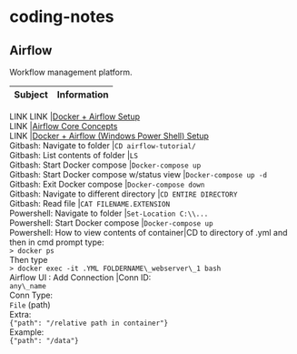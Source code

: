# coding-notes

## Airflow
Workflow management platform.

Subject                                    |Information                                                                                                                                                                                  
:---------------------------------------------|:-----------------------------------------------------------------------------------------------------------------------------------------------------------------------------------------------
LINK 
LINK                                         |[Docker + Airflow Setup](https://www.youtube.com/watch?v=vvr_WNzEXBE)                                                                                                                          
LINK                                         |[Airflow Core Concepts](https://airflow.apache.org/docs/stable/concepts.html)                                                                                                                  
LINK                                         |[Docker + Airflow (Windows Power Shell) Setup](https://youtu.be/20HDFbYyAY0)                                                                                                                   
Gitbash: Navigate to folder                  |`CD airflow-tutorial/`                                                                                                                                                                           
Gitbash: List contents of folder             |`LS`                                                                                                                                                                                             
Gitbash: Start Docker compose                |`Docker-compose up`                                                                                                                                                                              
Gitbash: Start Docker compose w/status view  |`Docker-compose up -d`                                                                                                                                                                           
Gitbash: Exit Docker compose                 |`Docker-compose down`                                                                                                                                                                            
Gitbash: Navigate to different directory     |`CD ENTIRE DIRECTORY`                                                                                                                                                                            
Gitbash: Read file                           |`CAT FILENAME.EXTENSION`                                                                                                                                                                         
Powershell: Navigate to folder               |`Set-Location C:\\...`                                                                                                                                                                           
Powershell: Start Docker compose             |`Docker-compose up`                                                                                                                                                                              
Powershell: How to view contents of container|CD to directory of .yml and then in cmd prompt type:<br>`> docker ps`<br>Then type<br>`> docker exec -it .YML FOLDERNAME\_webserver\_1 bash`                                 
Airflow UI : Add Connection                  |Conn ID:<br>`any\_name`<br>Conn Type:<br>`File` (path)<br>Extra:<br>`{"path": "/relative path in container"}`<br>Example:<br>`{"path": "/data"}`


